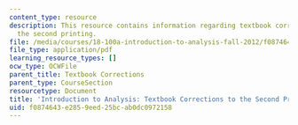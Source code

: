 ```yaml
---
content_type: resource
description: This resource contains information regarding textbook corrections to
  the second printing.
file: /media/courses/18-100a-introduction-to-analysis-fall-2012/f0874643e2859eed25bcab0dc0972158_MIT18_100AF12_Co2ndprint.pdf
file_type: application/pdf
learning_resource_types: []
ocw_type: OCWFile
parent_title: Textbook Corrections
parent_type: CourseSection
resourcetype: Document
title: 'Introduction to Analysis: Textbook Corrections to the Second Printing'
uid: f0874643-e285-9eed-25bc-ab0dc0972158
---
```

